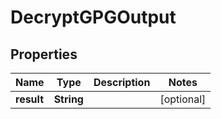 

# DecryptGPGOutput


## Properties

| Name | Type | Description | Notes |
|------------ | ------------- | ------------- | -------------|
|**result** | **String** |  |  [optional] |



